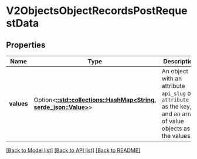 # V2ObjectsObjectRecordsPostRequestData

## Properties

Name | Type | Description | Notes
------------ | ------------- | ------------- | -------------
**values** | Option<[**::std::collections::HashMap<String, serde_json::Value>**](serde_json::Value.md)> | An object with an attribute `api_slug` or `attribute_id` as the key, and an array of value objects as the values. | 

[[Back to Model list]](../README.md#documentation-for-models) [[Back to API list]](../README.md#documentation-for-api-endpoints) [[Back to README]](../README.md)


